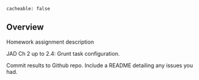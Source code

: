 ```
cacheable: false
```

## Overview

Homework assignment description

JAD Ch 2 up to 2.4: Grunt task configuration.

Commit results to Github repo. Include a README detailing any issues you had.
